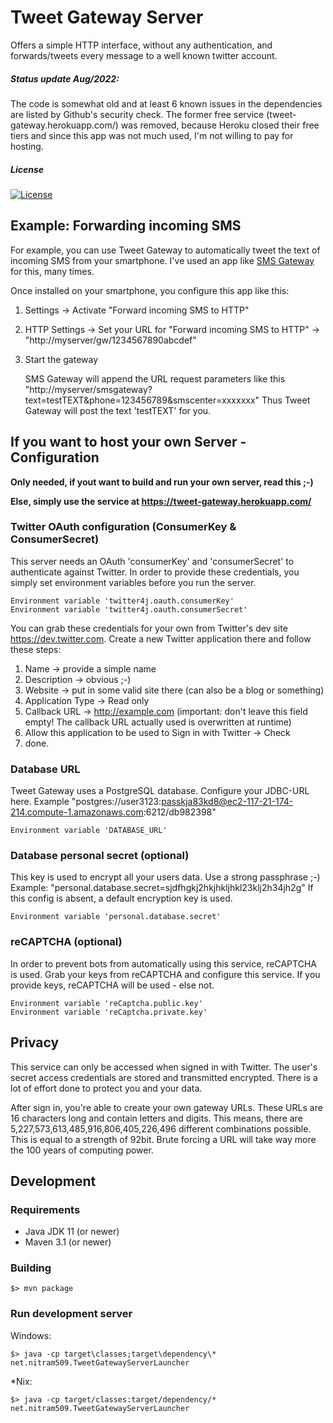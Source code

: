 # Tweet Gateway Server

Offers a simple HTTP interface, without any authentication,
and forwards/tweets every message to a well known twitter account.

##### Status update Aug/2022: 

The code is somewhat old and at least 6 known issues in the dependencies are listed by Github's security check.
The former free service (tweet-gateway.herokuapp.com/) was removed, because Heroku
closed their free tiers and since this app was not much used, I'm not willing to pay
for hosting.

##### License

[![License](https://img.shields.io/:license-The%20MIT%20License-blue.svg)](http://opensource.org/licenses/MIT)


## Example: Forwarding incoming SMS

For example, you can use Tweet Gateway to automatically tweet the text of incoming SMS from your smartphone.
I've used an app like  [SMS Gateway](https://play.google.com/store/apps/details?id=eu.apksoft.android.smsgateway) for this, many times.

Once installed on your smartphone, you configure this app like this:

1. Settings -> Activate "Forward incoming SMS to HTTP"
2. HTTP Settings -> Set your URL for "Forward incoming SMS to HTTP" -> "http://myserver/gw/1234567890abcdef"
3. Start the gateway

   SMS Gateway will append the URL request parameters like this "http://myserver/smsgateway?text=testTEXT&phone=123456789&smscenter=xxxxxxx"
   Thus Tweet Gateway will post the text 'testTEXT' for you.

## If you want to host your own Server - Configuration

**Only needed, if yout want to build and run your own server, read this ;-)**

**Else, simply use the service at https://tweet-gateway.herokuapp.com/**

### Twitter OAuth configuration (ConsumerKey & ConsumerSecret)

This server needs an OAuth 'consumerKey' and 'consumerSecret' to authenticate against Twitter.
In order to provide these credentials, you simply set environment variables before you run the server.

````
Environment variable 'twitter4j.oauth.consumerKey'
Environment variable 'twitter4j.oauth.consumerSecret'
````

You can grab these credentials for your own from Twitter's dev site https://dev.twitter.com.
Create a new Twitter application there and follow these steps:

1. Name -> provide a simple name
2. Description -> obvious ;-)
3. Website -> put in some valid site there (can also be a blog or something)
4. Application Type -> Read only
5. Callback URL -> http://example.com  (important: don't leave this field empty! The callback URL actually used is overwritten at runtime)
6. Allow this application to be used to Sign in with Twitter -> Check
7. done.

### Database URL

Tweet Gateway uses a PostgreSQL database. Configure your JDBC-URL here.
Example "postgres://user3123:passkja83kd8@ec2-117-21-174-214.compute-1.amazonaws.com:6212/db982398"

````
Environment variable 'DATABASE_URL'
````

### Database personal secret (optional)

This key is used to encrypt all your users data. Use a strong passphrase ;-)
Example: "personal.database.secret=sjdfhgkj2hkjhkljhkl23klj2h34jh2g"
If this config is absent, a default encryption key is used.

````
Environment variable 'personal.database.secret'
````

### reCAPTCHA (optional)

In order to prevent bots from automatically using this service, reCAPTCHA is used.
Grab your keys from reCAPTCHA and configure this service.
If you provide keys, reCAPTCHA will be used - else not.

````
Environment variable 'reCaptcha.public.key'
Environment variable 'reCaptcha.private.key'
````

## Privacy

This service can only be accessed when signed in with Twitter.
The user's secret access credentials are stored and transmitted encrypted.
There is a lot of effort done to protect you and your data.

After sign in, you're able to create your own gateway URLs.
These URLs are 16 characters long and contain letters and digits.
This means, there are 5,227,573,613,485,916,806,405,226,496 different combinations possible.
This is equal to a strength of 92bit.
Brute forcing a URL will take way more the 100 years of computing power.

## Development

### Requirements

* Java JDK 11 (or newer)
* Maven 3.1 (or newer)

### Building

````$> mvn package````

### Run development server

Windows:

````$> java -cp target\classes;target\dependency\* net.nitram509.TweetGatewayServerLauncher````

*Nix:

````$> java -cp target/classes:target/dependency/* net.nitram509.TweetGatewayServerLauncher````




